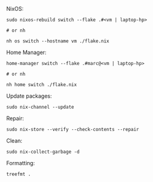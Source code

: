 NixOS:
```
sudo nixos-rebuild switch --flake .#<vm | laptop-hp>

# or nh

nh os switch --hostname vm ./flake.nix
```

Home Manager:
```
home-manager switch --flake .#marc@<vm | laptop-hp>

# or nh

nh home switch ./flake.nix
```

Update packages:
```
sudo nix-channel --update
```

Repair:
```
sudo nix-store --verify --check-contents --repair
```

Clean:
```
sudo nix-collect-garbage -d
```

Formatting:
```
treefmt .
```